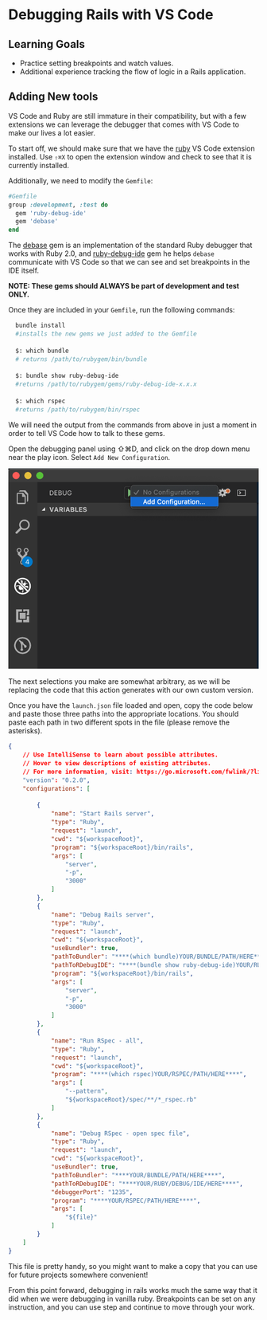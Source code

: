 # Debugging Rails with VS Code
## Learning Goals
- Practice setting breakpoints and watch values.
- Additional experience tracking the flow of logic in a Rails application.


## Adding New tools
VS Code and Ruby are still immature in their compatibility, but with a few extensions we can leverage the debugger that comes with VS Code to make our lives a lot easier.

To start off, we should make sure that we have the [ruby](https://marketplace.visualstudio.com/items?itemName=rebornix.Ruby) VS Code extension installed. Use `⇧⌘X` to open the extension window and check to see that it is currently installed.

Additionally, we need to modify the `Gemfile`:

```ruby
#Gemfile
group :development, :test do
  gem 'ruby-debug-ide'
  gem 'debase'
end
```

The [debase](https://rubygems.org/gems/debase) gem is an implementation of the standard Ruby debugger that works with Ruby 2.0, and [ruby-debug-ide](https://rubygems.org/gems/ruby-debug-ide) gem he helps `debase` communicate with VS Code so that we can see and set breakpoints in the IDE itself.

__NOTE: These gems should ALWAYS be part of development and test ONLY.__

Once they are included in your `Gemfile`, run the following commands:

```bash
  bundle install 
  #installs the new gems we just added to the Gemfile

  $: which bundle
  # returns /path/to/rubygem/bin/bundle

  $: bundle show ruby-debug-ide
  #returns /path/to/rubygem/gems/ruby-debug-ide-x.x.x

  $: which rspec
  #returns /path/to/rubygem/bin/rspec
```

We will need the output from the commands from above in just a moment in order to tell VS Code how to talk to these gems.

Open the debugging panel using ⇧⌘D, and click on the drop down menu near the play icon. Select `Add New Configuration`.

![alt-text](images/rails-debugger-config-setup.png "The cursor is highlighting the Add New Configuration option on a drop down menu in VS Code's debugging menu")

The next selections you make are somewhat arbitrary, as we will be replacing the code that this action generates with our own custom version.

Once you have the `launch.json` file loaded and open, copy the code below and paste those three paths into the appropriate locations. You should paste each path in two different spots in the file (please remove the asterisks).

```json
{
    // Use IntelliSense to learn about possible attributes.
    // Hover to view descriptions of existing attributes.
    // For more information, visit: https://go.microsoft.com/fwlink/?linkid=830387
    "version": "0.2.0",
    "configurations": [
        
        {
            "name": "Start Rails server",
            "type": "Ruby",
            "request": "launch",
            "cwd": "${workspaceRoot}",
            "program": "${workspaceRoot}/bin/rails",
            "args": [
                "server",
                "-p",
                "3000"
            ]
        },
        {
            "name": "Debug Rails server",
            "type": "Ruby",
            "request": "launch",
            "cwd": "${workspaceRoot}",
            "useBundler": true,
            "pathToBundler": "****(which bundle)YOUR/BUNDLE/PATH/HERE****",
            "pathToRDebugIDE": "****(bundle show ruby-debug-ide)YOUR/RUBY/DEBUG/IDE/HERE****",
            "program": "${workspaceRoot}/bin/rails",
            "args": [
                "server",
                "-p",
                "3000"
            ]
        },
        {
            "name": "Run RSpec - all",
            "type": "Ruby",
            "request": "launch",
            "cwd": "${workspaceRoot}",
            "program": "****(which rspec)YOUR/RSPEC/PATH/HERE****",
            "args": [
                "--pattern",
                "${workspaceRoot}/spec/**/*_rspec.rb"
            ]
        },
        {
            "name": "Debug RSpec - open spec file",
            "type": "Ruby",
            "request": "launch",
            "cwd": "${workspaceRoot}",
            "useBundler": true,
            "pathToBundler": "****YOUR/BUNDLE/PATH/HERE****",
            "pathToRDebugIDE": "****YOUR/RUBY/DEBUG/IDE/HERE****",
            "debuggerPort": "1235",
            "program": "****YOUR/RSPEC/PATH/HERE****",
            "args": [
                "${file}"
            ]
        }
    ]
}
```

This file is pretty handy, so you might want to make a copy that you can use for future projects somewhere convenient!

From this point forward, debugging in rails works much the same way that it did when we were debugging in vanilla ruby. Breakpoints can be set on any instruction, and you can use step and continue to move through your work. 

